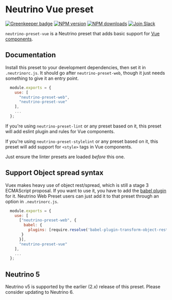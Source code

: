 # Neutrino Vue preset

[![Greenkeeper badge](https://badges.greenkeeper.io/barraponto/neutrino-preset-vue.svg)](https://greenkeeper.io/)
[![NPM version][npm-image]][npm-url] [![NPM downloads][npm-downloads]][npm-url]
[![Join Slack][slack-image]][slack-url]

`neutrino-preset-vue` is a Neutrino preset that adds basic support for
[Vue components][vuejs].

## Documentation

Install this preset to your development dependencies, then set it in
`.neutrinorc.js`. It should go after `neutrino-preset-web`, though it just needs
something to give it an entry point.

```js
  module.exports = {
    use: [
      "neutrino-preset-web",
      "neutrino-preset-vue"
    ],
    ...
  };
```

If you're using `neutrino-preset-lint` or any preset based on it,
this preset will add eslint plugin and rules for Vue components.

If you're using `neutrino-preset-stylelint` or any preset based on it,
this preset will add support for `<style>` tags in Vue components.

Just ensure the linter presets are loaded *before* this one.

## Support Object spread syntax

Vuex makes heavy use of object rest/spread, which is still a stage 3 ECMAScript
proposal. If you want to use it, you have to add the
[babel plugin][babel-object-rest-spread-plugin] for it. Neutrino Web Preset
users can just add it to that preset through an option in `.neutrinorc.js`.


```js
  module.exports = {
    use: [
      ["neutrino-preset-web", {
        babel: {
          plugins: [require.resolve('babel-plugin-transform-object-rest-spread')]
       }
      }],
      "neutrino-preset-vue"
    ],
    ...
  };
```

## Neutrino 5

Neutrino v5 is supported by the earlier (2.x) release of this preset.
Please consider updating to Neutrino 6.

[vuejs]: https://vuejs.org/v2/guide/components.html
[babel-object-rest-spread-plugin]: https://www.npmjs.com/package/babel-plugin-transform-object-rest-spread
[npm-image]: https://img.shields.io/npm/v/neutrino-preset-vue.svg
[npm-downloads]: https://img.shields.io/npm/dt/neutrino-preset-vue.svg
[npm-url]: https://npmjs.org/package/neutrino-preset-vue
[slack-image]: https://neutrino-slack.herokuapp.com/badge.svg
[slack-url]: https://neutrino-slack.herokuapp.com/
